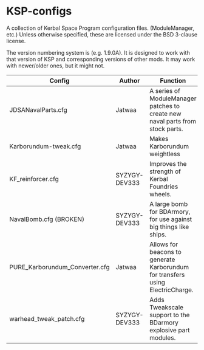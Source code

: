 # KSP-configs
A collection of Kerbal Space Program configuration files. (ModuleManager, etc.)
Unless otherwise specified, these are licensed under the BSD 3-clause license.

The version numbering system is <kspversion><cfgversion> (e.g. 1.9.0A). It is designed to work with that version of KSP and corresponding versions of other mods. It may work with newer/older ones, but it might not.

Config | Author | Function | Requires | Version
--- | --- | --- | --- | ---
JDSANavalParts.cfg | Jatwaa | A series of ModuleManager patches to create new naval parts from stock parts. | ModuleManager, (DLCs recommended) | 1.9.1F
Karborundum-tweak.cfg | Jatwaa | Makes Karborundum weightless | ModuleManager, ESLD Beacons | 1.9.1B
KF_reinforcer.cfg | SYZYGY-DEV333 | Improves the strength of Kerbal Foundries wheels. | Kerbal Foundries, ModuleManager | 1.9.1B
NavalBomb.cfg (BROKEN) | SYZYGY-DEV333 | A large bomb for BDArmory, for use against big things like ships. | BDArmory, ModuleManager | 1.9.1B (BROKEN)
PURE_Karborundum_Converter.cfg | Jatwaa | Allows for beacons to generate Karborundum for transfers using ElectricCharge. | ModuleManager, ESLD Beacons, Karborundum-tweak.cfg | 1.9.1D
warhead_tweak_patch.cfg | SYZYGY-DEV333 | Adds Tweakscale support to the BDarmory explosive part modules. | BDarmory, Tweakscale, ModuleManager | 1.9.1A

